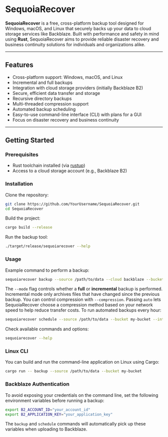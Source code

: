 # SequoiaRecover

**SequoiaRecover** is a free, cross-platform backup tool designed for Windows, macOS, and Linux that securely backs up your data to cloud storage services like Backblaze. Built with performance and safety in mind using **Rust**, SequoiaRecover aims to provide reliable disaster recovery and business continuity solutions for individuals and organizations alike.

---

## Features

- Cross-platform support: Windows, macOS, and Linux
- Incremental and full backups
- Integration with cloud storage providers (initially Backblaze B2)
- Secure, efficient data transfer and storage
- Recursive directory backups
- Multi-threaded compression support
- Automated backup scheduling
- Easy-to-use command-line interface (CLI) with plans for a GUI
- Focus on disaster recovery and business continuity

---

## Getting Started

### Prerequisites

- Rust toolchain installed (via [rustup](https://rustup.rs/))
- Access to a cloud storage account (e.g., Backblaze B2)

### Installation

Clone the repository:

```bash
git clone https://github.com/YourUsername/SequoiaRecover.git
cd SequoiaRecover
```
Build the project:
```bash
cargo build --release
```

Run the backup tool:
```bash
./target/release/sequoiarecover --help
```

### Usage
Example command to perform a backup:
```bash
sequoiarecover backup --source /path/to/data --cloud backblaze --bucket my-bucket --mode full
```
The `--mode` flag controls whether a **full** or **incremental** backup is performed.
Incremental mode only archives files that have changed since the previous backup.
You can control compression with `--compression`. Passing `auto` lets
SequoiaRecover choose a compression method based on your network speed to help
reduce transfer costs.
To run automated backups every hour:
```bash
sequoiarecover schedule --source /path/to/data --bucket my-bucket --interval 3600 --mode incremental
```
Check available commands and options:
```bash
sequoiarecover --help
```

### Linux CLI

You can build and run the command-line application on Linux using Cargo:

```bash
cargo run -- backup --source /path/to/data --bucket my-bucket
```

### Backblaze Authentication

To avoid exposing your credentials on the command line, set the following environment variables before running a backup:

```bash
export B2_ACCOUNT_ID="your_account_id"
export B2_APPLICATION_KEY="your_application_key"
```

The `backup` and `schedule` commands will automatically pick up these variables when uploading to Backblaze.
